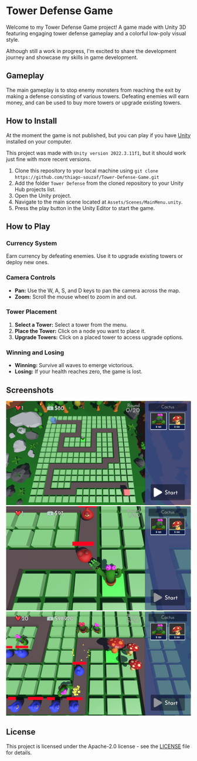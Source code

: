 # Tower Defense Game

Welcome to my Tower Defense Game project! A game made with Unity 3D featuring engaging tower defense gameplay and a colorful low-poly visual style.

Although still a work in progress, I'm excited to share the development journey and showcase my skills in game development.

## Gameplay
The main gameplay is to stop enemy monsters from reaching the exit by making a defense consisting of various towers. Defeating enemies will earn money, and can be used to buy more towers or upgrade existing towers.

## How to Install
At the moment the game is not published, but you can play if you have [Unity](https://unity.com/pt/download) installed on your computer.

This project was made with `Unity version 2022.3.11f1`, but it should work just fine with more recent versions.
1. Clone this repository to your local machine using `git clone https://github.com/thiago-souzaf/Tower-Defense-Game.git`
2. Add the folder `Tower Defense` from the cloned repository to your Unity Hub projects list.
3. Open the Unity project.
4. Navigate to the main scene located at `Assets/Scenes/MainMenu.unity`.
5. Press the play button in the Unity Editor to start the game.

## How to Play
### Currency System
Earn currency by defeating enemies. Use it to upgrade existing towers or deploy new ones.

### Camera Controls
- **Pan:** Use the W, A, S, and D keys to pan the camera across the map.
- **Zoom:** Scroll the mouse wheel to zoom in and out.

### Tower Placement
1. **Select a Tower:** Select a tower from the menu.
2. **Place the Tower:** Click on a node you want to place it.
3. **Upgrade Towers:** Click on a placed tower to access upgrade options.

### Winning and Losing
- **Winning:** Survive all waves to emerge victorious.
- **Losing:** If your health reaches zero, the game is lost.

## Screenshots
![image screenshot](Tower%20Defense/Screenshots/Screenshot_6.jpg)
![image screenshot](Tower%20Defense/Screenshots/Screenshot_7.jpg)
![image screenshot](Tower%20Defense/Screenshots/Screenshot_9.jpg)

## License
This project is licensed under the Apache-2.0 license - see the [LICENSE](LICENSE) file for details.
